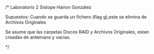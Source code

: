 /*
Laboratorio 2 Sistope
Hairon González

Supuestos:
Cuando se guarda un fichero (flag g),este se elimina de Archivos Originales

Se asume que las carpetas Discos RAID y Archivos Originales, estan creadas de antemano y vacias.


*/
